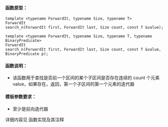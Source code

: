 
#### 函数原型：
```
template <typename ForwardIt, typename Size, typename T>
ForwardIt
search_n(ForwardIt first, ForwardIt last, Size count, const T &value);

template <typename ForwardIt, typename Size, typename T, typename BinaryPredicate>
ForwardIt
search_n(ForwardIt first, ForwardIt last, Size count, const T &value, BinaryPredicate p);
```

#### 函数说明：
* 该函数用于查找是否前一个区间的某个子区间是否存在连续的 count 个元素 value，如果存在，返回，第一个子区间的第一个元素的迭代器

#### 模板参数要求：
* 至少是前向迭代器

详细内容见 函数实现及其注释

